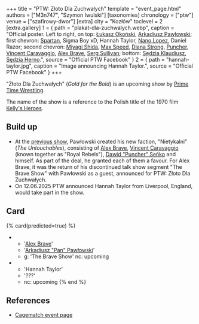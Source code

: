 +++
title = "PTW: Złoto Dla Zuchwałych"
template = "event_page.html"
authors = ["M3n747", "Szymon Iwulski"]
[taxonomies]
chronology = ["ptw"]
venue = ["szafirowy-dwor"]
[extra]
city = "Kozłów"
toclevel = 2
[extra.gallery]
1 = { path = "plakat-dla-zuchwalych.webp", caption = "Official poster. Left to right, on top: [Łukasz Okoński](@/w/lukasz-okonski.md), [Arkadiusz Pawłowski](@/w/pan-pawlowski.md); first chevron: [Spartan](@/w/spartan.md), Sigma Boy xD, Hannah Taylor, [Nano Lopez](@/w/nano-lopez.md), Daniel Razor; second chevron: [Miyagi Shida](@/w/miyagi-shida.md), [Max Speed](@/w/max-speed.md), [Diana Strong](@/w/diana-strong.md), [Puncher](@/w/puncher.md), [Vincent Caravaggio](@/w/vincent-caravaggio.md), [Alex Brave](@/w/alex-brave.md), [Serg Sullivan](@/w/serg-sullivan.md); bottom: [Sędzia Klaudiusz](@/w/sedzia-klaudiusz.md), [Sędzia Herno](@/w/sedzia-herno.md).", source = "Official PTW Facebook" }
2 = { path = "hannah-taylor.jpg", caption = "Image announcing Hannah Taylor.", source = "Official PTW Facebook" }
+++

"Złoto Dla Zuchwałych" (_Gold for the Bold_) is an upcoming show by [Prime Time Wrestling](@/o/ptw.md).

The name of the show is a reference to the Polish title of the 1970 film [Kelly's Heroes][zloto].

## Build up

* At the [previous show](@/e/ptw/2025-05-31-ptw-dzien-dziecka.md), Pawłowski created his new faction, "Nietykalni" (_The Untouchables_), consisting of [Alex Brave](@/w/alex-brave.md), [Vincent Caravaggio](@/w/vincent-caravaggio.md) (known together as "Royal Rebels"), [Dawid "Puncher" Seńko](@/w/puncher.md) and himself. As part of the deal, he granted each of them a favour. For Alex Brave, it was the return of his discontinued talk show segment "The Brave Show" with Pawłowski as a guest, announced for PTW: Złoto Dla Zuchwałych.
* On 12.06.2025 PTW announced Hannah Taylor from Liverpool, England, would take part in the show.

## Card

{% card(predicted=true) %}
- - '[Alex Brave](@/w/alex-brave.md)'
  - '[Arkadiusz "Pan" Pawłowski](@/w/pan-pawlowski.md)'
  - g: 'The Brave Show'
    nc: upcoming
- - 'Hannah Taylor'
  - '???'
  - nc: upcoming
{% end %}

## References

* [Cagematch event page](https://www.cagematch.net/?id=1&nr=426947)

[zloto]: https://en.wikipedia.org/wiki/Kelly%27s_Heroes
